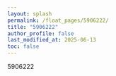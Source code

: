 ```yaml
---
layout: splash
permalink: /float_pages/5906222/
title: "5906222"
author_profile: false
last_modified_at: 2025-06-13
toc: false
---
```

 
5906222
